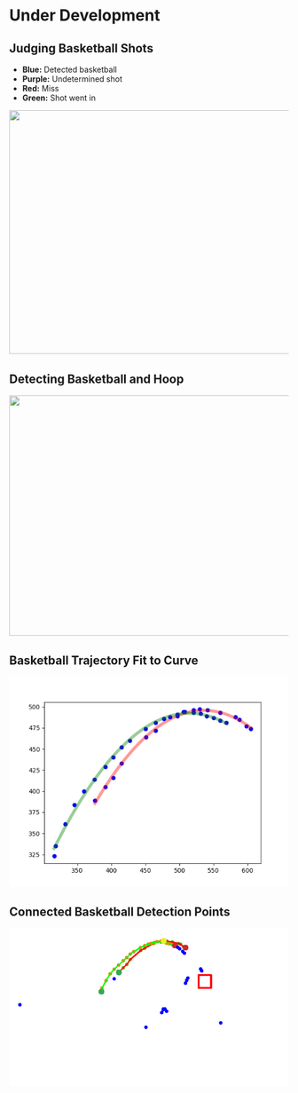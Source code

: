 # Under Development

## Judging Basketball Shots
* **Blue:** Detected basketball 
* **Purple:** Undetermined shot
* **Red:** Miss
* **Green:** Shot went in
<p align=center>
    <img src="img/judging.gif" width="780" height="439.4">
</p>

## Detecting Basketball and Hoop
<p align=center>
    <img src="img/demo.gif" width="717.552" height="432.432">
</p>

## Basketball Trajectory Fit to Curve
<p align=center>
    <img src="img/trajectory.png">
</p>

## Connected Basketball Detection Points
<p align=center>
    <img src="img/trajectory_raw.png">
</p>
